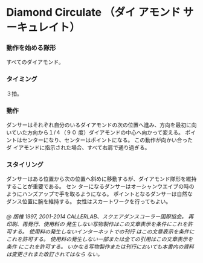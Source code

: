 

# Diamond Circulate （ダイ アモンド サーキュレイト）
### 動作を始める隊形
 すべてのダイアモンド。

### タイミング
 ３拍。
### 動作

ダンサーはそれぞれ自分のいるダイアモンドの次の位置へ進み、方向を最初に向いていた方向から１/４（９０ 度）ダイアモンドの中心へ向かって変える。 ポイントはセンターになり、センターはポイントになる。 この動作が向かい合ったダ イアモンドに指示された場合、すべて右肩で通り過ぎる。

### スタイリング

ダンサーはある位置から次の位置へ斜めに移動するが、ダイアモンド隊形を維持することが重要である。 セン ターになるダンサーはオーシャンウエイブの時のようにハンズアップで手を取るようになる。 ポイントとなるダンサーは自然なダンス位置に腕を維持する。 女性はスカートワークを行ってもよい。

###### @ 版権 1997, 2001-2014 CALLERLAB、スクエアダンスコーラー国際協会。 再印刷、再発行、使用料の 発生しない写物製作はこの文章表示を条件にこれを許可する。 使用料の発生しないインターネットでの刊行 はこの文章表示を条件にこれを許可する。 使用料の発生しない一部または全ての引用はこの文章表示を条件 にこれを許可する。 いかなる写物製作または刊行においても本書内の資料は変更されまた改訂されてはなら ない。


